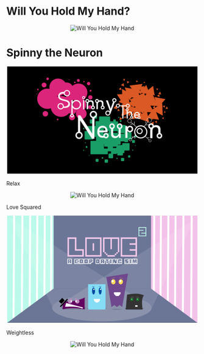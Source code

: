 # Will You Hold My Hand?

<p align="center">
  <img src="https://github.com/jleaney/Games/blob/master/images/WillYou.png?raw=true" width="500" title="Will You Hold My Hand">
</p>

# Spinny the Neuron

<p align="center">
  <img src="https://github.com/jleaney/Games/blob/master/images/Spinny.png?raw=true" width="500" title="Will You Hold My Hand">
</p

# Relax

<p align="center">
  <img src="https://github.com/jleaney/Games/blob/master/images/Relax.png?raw=true" width="500" title="Will You Hold My Hand">
</p

# Love Squared

<p align="center">
  <img src="https://github.com/jleaney/Games/blob/master/images/LoveSquared.png?raw=true" width="500" title="Will You Hold My Hand">
</p

# Weightless

<p align="center">
  <img src="https://github.com/jleaney/Games/blob/master/images/Weighltess.png?raw=true" width="500" title="Will You Hold My Hand">
</p

